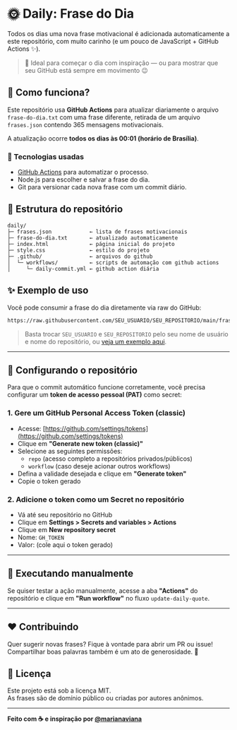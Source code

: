 # 🌞 Daily: Frase do Dia

Todos os dias uma nova frase motivacional é adicionada automaticamente a este repositório, com muito carinho (e um pouco de JavaScript + GitHub Actions ✨).

> 💬 Ideal para começar o dia com inspiração — ou para mostrar que seu GitHub está sempre em movimento 😉

## 🚀 Como funciona?

Este repositório usa **GitHub Actions** para atualizar diariamente o arquivo `frase-do-dia.txt` com uma frase diferente, retirada de um arquivo `frases.json` contendo 365 mensagens motivacionais.

A atualização ocorre **todos os dias às 00:01 (horário de Brasília)**.

### 🔧 Tecnologias usadas

- [GitHub Actions](https://docs.github.com/en/actions) para automatizar o processo.
- Node.js para escolher e salvar a frase do dia.
- Git para versionar cada nova frase com um commit diário.

## 📁 Estrutura do repositório
```
daily/
├─ frases.json            ← lista de frases motivacionais
├─ frase-do-dia.txt       ← atualizado automaticamente
├─ index.html             ← página inicial do projeto
├─ style.css              ← estilo do projeto
├─ .github/               ← arquivos do github
│  └─ workflows/          ← scripts de automação com github actions
│     └─ daily-commit.yml ← github action diária
```

## ✨ Exemplo de uso

Você pode consumir a frase do dia diretamente via raw do GitHub:
```bash
https://raw.githubusercontent.com/SEU_USUARIO/SEU_REPOSITORIO/main/frase-do-dia.txt
```

> Basta trocar `SEU_USUARIO` e `SEU_REPOSITORIO` pelo seu nome de usuário e nome do repositório, ou [veja um exemplo aqui](https://raw.githubusercontent.com/mariviana/daily/main/frase-do-dia.txt).

---
## 🔐 Configurando o repositório

Para que o commit automático funcione corretamente, você precisa configurar um **token de acesso pessoal (PAT)** como secret:

### 1. Gere um GitHub Personal Access Token (classic)

- Acesse: [https://github.com/settings/tokens](https://github.com/settings/tokens)
- Clique em **"Generate new token (classic)"**
- Selecione as seguintes permissões:
  - `repo` (acesso completo a repositórios privados/públicos)
  - `workflow` (caso deseje acionar outros workflows)
- Defina a validade desejada e clique em **"Generate token"**
- Copie o token gerado

### 2. Adicione o token como um Secret no repositório

- Vá até seu repositório no GitHub
- Clique em **Settings > Secrets and variables > Actions**
- Clique em **New repository secret**
- Nome: `GH_TOKEN`
- Valor: (cole aqui o token gerado)

---

## 🧪 Executando manualmente

Se quiser testar a ação manualmente, acesse a aba **"Actions"** do repositório e clique em **"Run workflow"** no fluxo `update-daily-quote`.

---

## ❤️ Contribuindo

Quer sugerir novas frases? Fique à vontade para abrir um PR ou issue!  
Compartilhar boas palavras também é um ato de generosidade. 🌻

## 📜 Licença

Este projeto está sob a licença MIT.  
As frases são de domínio público ou criadas por autores anônimos.

---

**Feito com ☕ e inspiração por [@marianaviana](https://github.com/marianaviana)**
